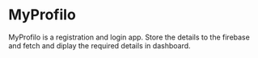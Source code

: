 # MyProfilo
MyProfilo is a registration and login app. Store the details to the firebase and fetch and diplay the required details in dashboard.
